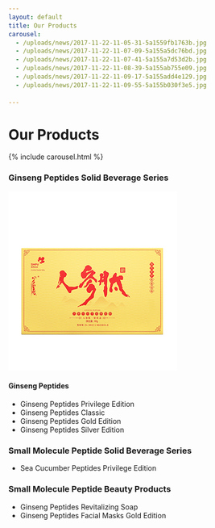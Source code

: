 ```yaml
---
layout: default
title: Our Products
carousel:
  - /uploads/news/2017-11-22-11-05-31-5a1559fb1763b.jpg
  - /uploads/news/2017-11-22-11-07-09-5a155a5dc76bd.jpg
  - /uploads/news/2017-11-22-11-07-41-5a155a7d53d2b.jpg
  - /uploads/news/2017-11-22-11-08-39-5a155ab755e09.jpg
  - /uploads/news/2017-11-22-11-09-17-5a155add4e129.jpg
  - /uploads/news/2017-11-22-11-09-55-5a155b030f3e5.jpg

---
```

# Our Products

{% include carousel.html %}

### Ginseng Peptides Solid Beverage Series


![](/uploads/news/2018-12-13-02-52-32-5c11c9708de2d.jpg)

#### Ginseng Peptides


- Ginseng Peptides Privilege Edition
- Ginseng Peptides Classic
- Ginseng Peptides Gold Edition
- Ginseng Peptides Silver Edition

### Small Molecule Peptide Solid Beverage Series

- Sea Cucumber Peptides Privilege Edition


### Small Molecule Peptide Beauty Products

- Ginseng Peptides Revitalizing Soap
- Ginseng Peptides Facial Masks Gold Edition
